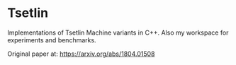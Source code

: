 # Tsetlin
Implementations of Tsetlin Machine variants in C++. Also my workspace for experiments and benchmarks.

Original paper at: https://arxiv.org/abs/1804.01508
